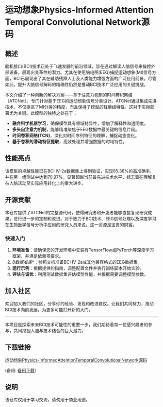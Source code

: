 # 运动想象Physics-Informed Attention Temporal Convolutional Network源码

## 概述

脑机接口(BCI)技术正处于飞速发展的前沿领域，旨在通过解读人脑信号来操控外部设备，展现出变革性的潜力。尤其在使用脑电图(EEG)捕捉运动想象(MI)信号方面，BCI已展现出了其在辅助残障人士及人类能力增强方面的广泛应用前景。尽管如此，提升大脑信号解码的精确性仍然是推动BCI技术广泛应用的关键挑战。

本文介绍了一种创新的解决方案——基于注意力机制的时间卷积网络（ATCNet），专门针对基于EEG的运动想象信号分类设计。ATCNet通过集成先进技术，不仅提高了MI分类的精度，而且保持了模型的轻量级特性，这对于实际部署尤为关键。此模型的独特之处在于：

- **融合科学机器学习**，确保模型具有领域特异性，增加了解释性和透明度。
- **多头自注意力机制**，能够精准聚焦于EEG数据中最关键的信息片段。
- **时间卷积网络(TCN)**，深化对时间序列特征的理解，捕捉动态变化。
- **基于卷积的滑动特征提取**，高效处理并增强数据的时域特性。

## 性能亮点

该模型的卓越性能已在BCI IV-2a数据集上得到验证，实现85.38%的高准确率，并在另一组测试中达到70.97%，显著超越当前最先进技术水平，标志着在理解复杂人脑活动至实际应用转化上的重大进步。

## 开源贡献

本仓库提供了ATCNet的完整源代码，使得研究者和开发者能够直接复现研究成果，进行进一步的定制和改进。对于致力于BCI技术、EEG信号处理以及深度学习在生物医学信号分析中应用的研究人员来说，这一资源是宝贵的财富。

### 快速入门

1. **环境准备**：请确保您的开发环境中安装有TensorFlow或PyTorch等深度学习框架，并满足依赖项要求。
2. *8数据准备**：参照文档准备BCI IV-2a或其他兼容格式的EEG数据集。
3. **运行示例**：根据提供的指南，调整配置文件并执行训练脚本开始实验。
4. **评估与调优**：利用测试数据集评估模型性能，并根据需要调整模型参数。

## 加入社区

欢迎加入我们的社区，分享你的经验、发现和改进建议。让我们共同努力，推动BCI技术向前发展，为更多可能打开新的大门。

---

本项目是探索未来BCI技术可能性的重要一步，我们期待着每一位感兴趣者的参与，共同挖掘人脑与技术结合的巨大潜力。

## 下载链接
[运动想象Physics-InformedAttentionTemporalConvolutionalNetwork源码]() 

(备用: [备用下载](https://pan.baidu.com/s/1ms5KgtcsB5nLirCZgxgHkw?pwd=1234))

## 说明

该仓库仅用于学习交流，请勿用于商业用途。
